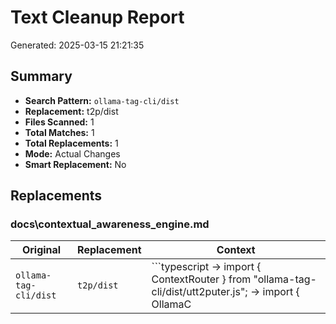 # Text Cleanup Report

Generated: 2025-03-15 21:21:35

## Summary

- **Search Pattern:** `ollama-tag-cli/dist`
- **Replacement:** t2p/dist
- **Files Scanned:** 1
- **Total Matches:** 1
- **Total Replacements:** 1
- **Mode:** Actual Changes
- **Smart Replacement:** No

## Replacements

### docs\contextual_awareness_engine.md

| Original | Replacement | Context |
|----------|-------------|--------|
| `ollama-tag-cli/dist` | `t2p/dist` | ```typescript → import { ContextRouter } from "ollama-tag-cli/dist/utt2puter.js"; → import { OllamaC |


